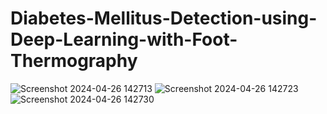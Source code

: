 # Diabetes-Mellitus-Detection-using-Deep-Learning-with-Foot-Thermography
![Screenshot 2024-04-26 142713](https://github.com/rahshi21/Diabetes-Mellitus-Detection-using-Deep-Learning-with-Foot-Thermography/assets/107397310/ac880f3f-9689-414d-b97c-176df7217299)
![Screenshot 2024-04-26 142723](https://github.com/rahshi21/Diabetes-Mellitus-Detection-using-Deep-Learning-with-Foot-Thermography/assets/107397310/c7499666-e0c1-4d80-abe5-2dec8d2de5ea)
![Screenshot 2024-04-26 142730](https://github.com/rahshi21/Diabetes-Mellitus-Detection-using-Deep-Learning-with-Foot-Thermography/assets/107397310/111d2f36-adf7-4cd1-92d0-0f69dee661f8)
